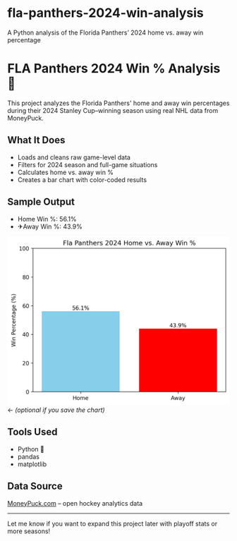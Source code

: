 # fla-panthers-2024-win-analysis
A Python analysis of the Florida Panthers’ 2024 home vs. away win percentage

# FLA Panthers 2024 Win % Analysis 🏒

This project analyzes the Florida Panthers' home and away win percentages during their 2024 Stanley Cup–winning season using real NHL data from MoneyPuck.

## What It Does

- Loads and cleans raw game-level data
- Filters for 2024 season and full-game situations
- Calculates home vs. away win %
- Creates a bar chart with color-coded results

## Sample Output

- Home Win %: 56.1%
- ✈Away Win %: 43.9%

![Win Chart](fla_win_chart.png) ← *(optional if you save the chart)*

## Tools Used

- Python 🐍
- pandas
- matplotlib

## Data Source

[MoneyPuck.com](https://moneypuck.com/) – open hockey analytics data

---

Let me know if you want to expand this project later with playoff stats or more seasons!
